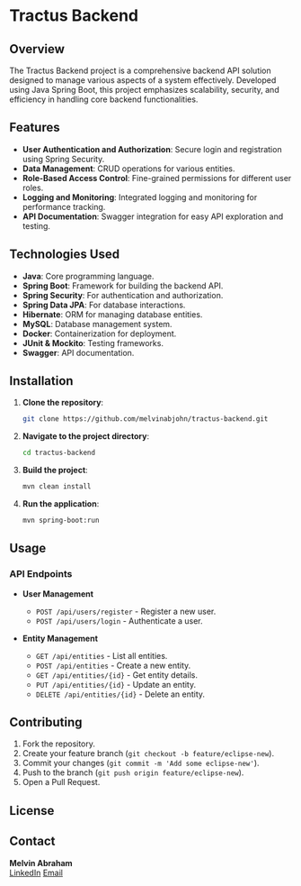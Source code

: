 
# Tractus Backend

## Overview
The Tractus Backend project is a comprehensive backend API solution designed to manage various aspects of a system effectively. Developed using Java Spring Boot, this project emphasizes scalability, security, and efficiency in handling core backend functionalities.

## Features
- **User Authentication and Authorization**: Secure login and registration using Spring Security.
- **Data Management**: CRUD operations for various entities.
- **Role-Based Access Control**: Fine-grained permissions for different user roles.
- **Logging and Monitoring**: Integrated logging and monitoring for performance tracking.
- **API Documentation**: Swagger integration for easy API exploration and testing.

## Technologies Used
- **Java**: Core programming language.
- **Spring Boot**: Framework for building the backend API.
- **Spring Security**: For authentication and authorization.
- **Spring Data JPA**: For database interactions.
- **Hibernate**: ORM for managing database entities.
- **MySQL**: Database management system.
- **Docker**: Containerization for deployment.
- **JUnit & Mockito**: Testing frameworks.
- **Swagger**: API documentation.

## Installation
1. **Clone the repository**:
   ```bash
   git clone https://github.com/melvinabjohn/tractus-backend.git
   ```
2. **Navigate to the project directory**:
   ```bash
   cd tractus-backend
   ```
3. **Build the project**:
   ```bash
   mvn clean install
   ```
4. **Run the application**:
   ```bash
   mvn spring-boot:run
   ```

## Usage

### API Endpoints

- **User Management**
  - `POST /api/users/register` - Register a new user.
  - `POST /api/users/login` - Authenticate a user.

- **Entity Management**
  - `GET /api/entities` - List all entities.
  - `POST /api/entities` - Create a new entity.
  - `GET /api/entities/{id}` - Get entity details.
  - `PUT /api/entities/{id}` - Update an entity.
  - `DELETE /api/entities/{id}` - Delete an entity.

## Contributing
1. Fork the repository.
2. Create your feature branch (`git checkout -b feature/eclipse-new`).
3. Commit your changes (`git commit -m 'Add some eclipse-new'`).
4. Push to the branch (`git push origin feature/eclipse-new`).
5. Open a Pull Request.

## License


## Contact
**Melvin Abraham**  
[LinkedIn]([https://www.linkedin.com/in/melvinabjohn](https://www.linkedin.com/in/melvinjohnabraham/))  
[Email](mailto:melvinabjohn@gmail.com)
